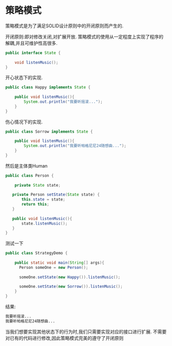 # 策略模式

策略模式是为了满足SOLID设计原则中的开闭原则而产生的.

开闭原则:即对修改关闭,对扩展开放.
策略模式的使用从一定程度上实现了程序的解耦,并且可维护性高很多.



~~~java
public interface State {
    
    void listenMusic();
}
~~~
开心状态下的实现.
~~~java
public class Happy implements State {
    
    public void listenMusic(){
        System.out.println("我要听摇滚...");
    }
}
~~~
伤心情况下的实现.
~~~java
public class Sorrow implements State {
    
    public void listenMusic(){
        System.out.println("我要听帕格尼尼24随想曲...");
    }
}
~~~

然后是主体类Human

~~~java
public class Person {
    
    private State state;
    
   private Person setState(State state) {
       this.state = state;
       return this;
   }
   
   public void listenMusic(){
       state.listenMusic();
   }
}
~~~

测试一下
~~~java
public class StrategyDemo {
    
    public static void main(String[] args){
      Person someOne = new Person();
      
      someOne.setState(new Happy()).listenMusic();
      
      someOne.setState(new Sorrow()).listenMusic();
    }
}
~~~

结果:
~~~cmd
我要听摇滚...
我要听帕格尼尼24随想曲...
~~~
当我们想要实现其他状态下的行为时,我们只需要实现对应的接口进行扩展.
不需要对已有的代码进行修改,因此策略模式完美的遵守了开闭原则